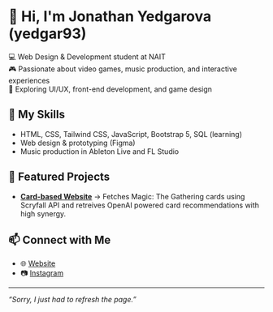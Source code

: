 # 👋 Hi, I'm Jonathan Yedgarova (yedgar93)

💻 Web Design & Development student at NAIT  
🎮 Passionate about video games, music production, and interactive experiences  
🎨 Exploring UI/UX, front-end development, and game design  

## 🚀 My Skills
- HTML, CSS, Tailwind CSS, JavaScript, Bootstrap 5, SQL (learning)
- Web design & prototyping (Figma)
- Music production in Ableton Live and FL Studio

## 📌 Featured Projects
- **[Card-based Website](https://github.com/yedgar93/card-project)** → Fetches Magic: The Gathering cards using Scryfall API and retreives OpenAI powered card recommendations with high synergy.

## 📫 Connect with Me
- 🌐 [Website](https://design.yedgar.ca)
- 📷 [Instagram](https://instagram.com/yedgar)

---
*“Sorry, I just had to refresh the page.”*
